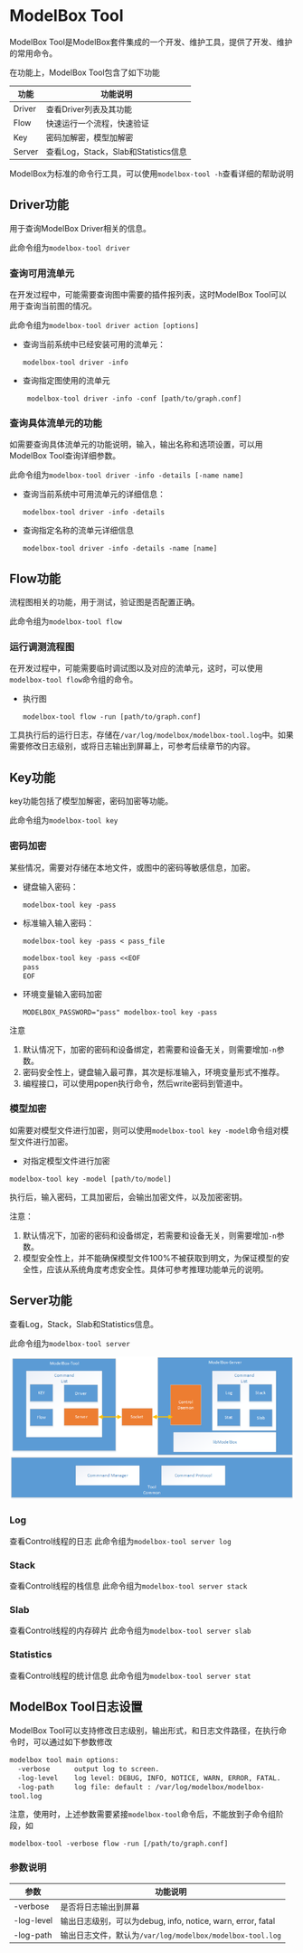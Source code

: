 # ModelBox Tool

ModelBox Tool是ModelBox套件集成的一个开发、维护工具，提供了开发、维护的常用命令。

在功能上，ModelBox Tool包含了如下功能

| 功能   | 功能说明                             |
| ------ | ------------------------------------ |
| Driver | 查看Driver列表及其功能               |
| Flow   | 快速运行一个流程，快速验证           |
| Key    | 密码加解密，模型加解密               |
| Server | 查看Log，Stack，Slab和Statistics信息 |

ModelBox为标准的命令行工具，可以使用`modelbox-tool -h`查看详细的帮助说明

## Driver功能

用于查询ModelBox Driver相关的信息。

此命令组为`modelbox-tool driver`

### 查询可用流单元

在开发过程中，可能需要查询图中需要的插件报列表，这时ModelBox Tool可以用于查询当前图的情况。

此命令组为`modelbox-tool driver action [options]`

* 查询当前系统中已经安装可用的流单元：

    ```shell
    modelbox-tool driver -info
    ```

* 查询指定图使用的流单元

    ```shell
     modelbox-tool driver -info -conf [path/to/graph.conf]
    ```

### 查询具体流单元的功能

如需要查询具体流单元的功能说明，输入，输出名称和选项设置，可以用ModelBox Tool查询详细参数。

此命令组为`modelbox-tool driver -info -details [-name name]`

* 查询当前系统中可用流单元的详细信息：

    ```shell
    modelbox-tool driver -info -details
    ```

* 查询指定名称的流单元详细信息

    ```shell
    modelbox-tool driver -info -details -name [name]
    ```

## Flow功能

流程图相关的功能，用于测试，验证图是否配置正确。

此命令组为`modelbox-tool flow`

### 运行调测流程图

在开发过程中，可能需要临时调试图以及对应的流单元，这时，可以使用`modelbox-tool flow`命令组的命令。

* 执行图

    ```shell
    modelbox-tool flow -run [path/to/graph.conf]
    ```

工具执行后的运行日志，存储在`/var/log/modelbox/modelbox-tool.log`中。如果需要修改日志级别，或将日志输出到屏幕上，可参考后续章节的内容。

## Key功能

key功能包括了模型加解密，密码加密等功能。

此命令组为`modelbox-tool key`

### 密码加密

某些情况，需要对存储在本地文件，或图中的密码等敏感信息，加密。

* 键盘输入密码：

    ```shell
    modelbox-tool key -pass
    ```

* 标准输入输入密码：

    ```shell
    modelbox-tool key -pass < pass_file
    ```

    ```shell
    modelbox-tool key -pass <<EOF
    pass
    EOF
    ```

* 环境变量输入密码加密

    ```shell
    MODELBOX_PASSWORD="pass" modelbox-tool key -pass
    ```

注意

1. 默认情况下，加密的密码和设备绑定，若需要和设备无关，则需要增加`-n`参数。
1. 密码安全性上，键盘输入最可靠，其次是标准输入，环境变量形式不推荐。
1. 编程接口，可以使用popen执行命令，然后write密码到管道中。

### 模型加密

如需要对模型文件进行加密，则可以使用`modelbox-tool key -model`命令组对模型文件进行加密。

* 对指定模型文件进行加密

```shell
modelbox-tool key -model [path/to/model]
```

执行后，输入密码，工具加密后，会输出加密文件，以及加密密钥。

注意：

1. 默认情况下，加密的密码和设备绑定，若需要和设备无关，则需要增加`-n`参数。
1. 模型安全性上，并不能确保模型文件100%不被获取到明文，为保证模型的安全性，应该从系统角度考虑安全性。具体可参考推理功能单元的说明。

## Server功能

查看Log，Stack，Slab和Statistics信息。

此命令组为`modelbox-tool server`

![modelbox-tool-server](../../assets/images/figure/develop/modelbox-tool/principle.png)

### Log

查看Control线程的日志
此命令组为`modelbox-tool server log`

### Stack

查看Control线程的栈信息
此命令组为`modelbox-tool server stack`

### Slab

查看Control线程的内存碎片
此命令组为`modelbox-tool server slab`

### Statistics

查看Control线程的统计信息
此命令组为`modelbox-tool server stat`

## ModelBox Tool日志设置

ModelBox Tool可以支持修改日志级别，输出形式，和日志文件路径，在执行命令时，可以通过如下参数修改

```shell
modelbox tool main options:
  -verbose      output log to screen.
  -log-level    log level: DEBUG, INFO, NOTICE, WARN, ERROR, FATAL.
  -log-path     log file: default : /var/log/modelbox/modelbox-tool.log
```

注意，使用时，上述参数需要紧接`modelbox-tool`命令后，不能放到子命令组阶段，如

```shell
modelbox-tool -verbose flow -run [/path/to/graph.conf]
```

### 参数说明

| 参数       | 功能说明                                                    |
| ---------- | ----------------------------------------------------------- |
| -verbose   | 是否将日志输出到屏幕                                        |
| -log-level | 输出日志级别，可以为debug, info, notice, warn, error, fatal |
| -log-path  | 输出日志文件，默认为`/var/log/modelbox/modelbox-tool.log`       |
